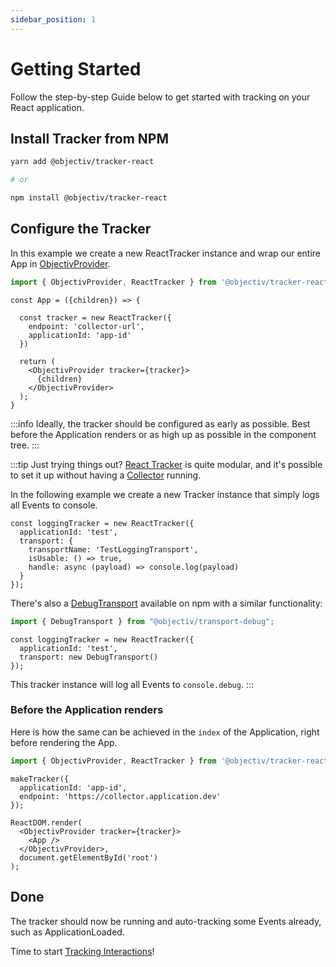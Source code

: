 ```yaml
---
sidebar_position: 1
---
```


# Getting Started

Follow the step-by-step Guide below to get started with tracking on your React application.

## Install Tracker from NPM

```bash
yarn add @objectiv/tracker-react

# or 

npm install @objectiv/tracker-react
```

## Configure the Tracker

In this example we create a new ReactTracker instance and wrap our entire App in [ObjectivProvider](/tracking/react/api-reference/common/providers/ObjectivProvider.md).

```ts
import { ObjectivProvider, ReactTracker } from '@objectiv/tracker-react';
```

```tsx
const App = ({children}) => {

  const tracker = new ReactTracker({
    endpoint: 'collector-url',
    applicationId: 'app-id'
  })

  return (
    <ObjectivProvider tracker={tracker}>
      {children}
    </ObjectivProvider>
  );
}
```

:::info
Ideally, the tracker should be configured as early as possible. Best before the Application renders or as high up as possible in the component tree.
:::

:::tip Just trying things out?
[React Tracker](/tracking/react/api-reference/ReactTracker.md) is quite modular, and it's possible to set it up without having a [Collector](/tracking/collector/getting-started.md) running.

In the following example we create a new Tracker instance that simply logs all Events to console.

```tsx
const loggingTracker = new ReactTracker({
  applicationId: 'test',
  transport: {
    transportName: 'TestLoggingTransport',
    isUsable: () => true,
    handle: async (payload) => console.log(payload)
  }
});
```

There's also a [DebugTransport](https://www.npmjs.com/package/@objectiv/transport-debug) available on npm with a similar functionality:

```ts
import { DebugTransport } from "@objectiv/transport-debug";
```

```tsx
const loggingTracker = new ReactTracker({
  applicationId: 'test',
  transport: new DebugTransport()
});
```

This tracker instance will log all Events to `console.debug`.
:::

### Before the Application renders
Here is how the same can be achieved in the `index` of the Application, right before rendering the App.

```ts
import { ObjectivProvider, ReactTracker } from '@objectiv/tracker-react';
```

```tsx
makeTracker({
  applicationId: 'app-id',
  endpoint: 'https://collector.application.dev'
});

ReactDOM.render(
  <ObjectivProvider tracker={tracker}>
    <App />
  </ObjectivProvider>,
  document.getElementById('root')
);
```

## Done
The tracker should now be running and auto-tracking some Events already, such as ApplicationLoaded.

Time to start [Tracking Interactions](/tracking/react/how-to-guides/tracking-interactions.md)!
